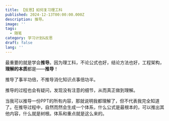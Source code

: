 ```yaml
---
title: 【反思】如何复习理工科
published: 2024-12-13T00:00:00.000Z
description: 推导。
image: ''
tags:
  - 随笔
category: 学习计划&反思
draft: false
lang: ''
---
```

最重要的就是学会**推导**。因为理工科，不论公式也好，结论方法也好，工程架构，**理解的本质**都是——**推导**！

推导了事半功倍，不推导消化知识点事倍功半。

推导的过程也会有疑问，发现没有注意的细节，从而真正做到理解。

当我可以推导一份PPT的所有内容，那就说明我都理解了，但不代表我完全知道了。在推导过程中，自然而然会生成一个体系，什么公式是最根本的，可以推出其他内容，什么就是树根。体系和重点就是这么来的。